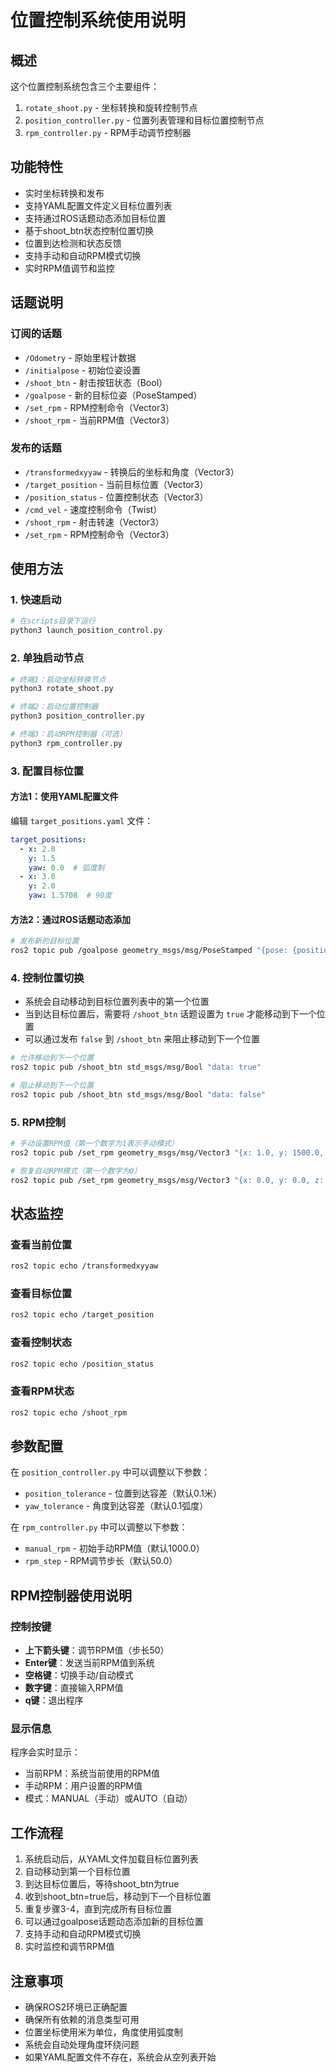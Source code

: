 # 位置控制系统使用说明

## 概述

这个位置控制系统包含三个主要组件：
1. `rotate_shoot.py` - 坐标转换和旋转控制节点
2. `position_controller.py` - 位置列表管理和目标位置控制节点
3. `rpm_controller.py` - RPM手动调节控制器

## 功能特性

- 实时坐标转换和发布
- 支持YAML配置文件定义目标位置列表
- 支持通过ROS话题动态添加目标位置
- 基于shoot_btn状态控制位置切换
- 位置到达检测和状态反馈
- 支持手动和自动RPM模式切换
- 实时RPM值调节和监控

## 话题说明

### 订阅的话题
- `/Odometry` - 原始里程计数据
- `/initialpose` - 初始位姿设置
- `/shoot_btn` - 射击按钮状态（Bool）
- `/goalpose` - 新的目标位姿（PoseStamped）
- `/set_rpm` - RPM控制命令（Vector3）
- `/shoot_rpm` - 当前RPM值（Vector3）

### 发布的话题
- `/transformedxyyaw` - 转换后的坐标和角度（Vector3）
- `/target_position` - 当前目标位置（Vector3）
- `/position_status` - 位置控制状态（Vector3）
- `/cmd_vel` - 速度控制命令（Twist）
- `/shoot_rpm` - 射击转速（Vector3）
- `/set_rpm` - RPM控制命令（Vector3）

## 使用方法

### 1. 快速启动
```bash
# 在scripts目录下运行
python3 launch_position_control.py
```

### 2. 单独启动节点
```bash
# 终端1：启动坐标转换节点
python3 rotate_shoot.py

# 终端2：启动位置控制器
python3 position_controller.py

# 终端3：启动RPM控制器（可选）
python3 rpm_controller.py
```

### 3. 配置目标位置

#### 方法1：使用YAML配置文件
编辑 `target_positions.yaml` 文件：
```yaml
target_positions:
  - x: 2.0
    y: 1.5
    yaw: 0.0  # 弧度制
  - x: 3.0
    y: 2.0
    yaw: 1.5708  # 90度
```

#### 方法2：通过ROS话题动态添加
```bash
# 发布新的目标位置
ros2 topic pub /goalpose geometry_msgs/msg/PoseStamped "{pose: {position: {x: 2.0, y: 1.5, z: 0.0}, orientation: {x: 0.0, y: 0.0, z: 0.0, w: 1.0}}}"
```

### 4. 控制位置切换
- 系统会自动移动到目标位置列表中的第一个位置
- 当到达目标位置后，需要将 `/shoot_btn` 话题设置为 `true` 才能移动到下一个位置
- 可以通过发布 `false` 到 `/shoot_btn` 来阻止移动到下一个位置

```bash
# 允许移动到下一个位置
ros2 topic pub /shoot_btn std_msgs/msg/Bool "data: true"

# 阻止移动到下一个位置
ros2 topic pub /shoot_btn std_msgs/msg/Bool "data: false"
```

### 5. RPM控制
```bash
# 手动设置RPM值（第一个数字为1表示手动模式）
ros2 topic pub /set_rpm geometry_msgs/msg/Vector3 "{x: 1.0, y: 1500.0, z: 0.0}"

# 恢复自动RPM模式（第一个数字为0）
ros2 topic pub /set_rpm geometry_msgs/msg/Vector3 "{x: 0.0, y: 0.0, z: 0.0}"
```

## 状态监控

### 查看当前位置
```bash
ros2 topic echo /transformedxyyaw
```

### 查看目标位置
```bash
ros2 topic echo /target_position
```

### 查看控制状态
```bash
ros2 topic echo /position_status
```

### 查看RPM状态
```bash
ros2 topic echo /shoot_rpm
```

## 参数配置

在 `position_controller.py` 中可以调整以下参数：
- `position_tolerance` - 位置到达容差（默认0.1米）
- `yaw_tolerance` - 角度到达容差（默认0.1弧度）

在 `rpm_controller.py` 中可以调整以下参数：
- `manual_rpm` - 初始手动RPM值（默认1000.0）
- `rpm_step` - RPM调节步长（默认50.0）

## RPM控制器使用说明

### 控制按键
- **上下箭头键**：调节RPM值（步长50）
- **Enter键**：发送当前RPM值到系统
- **空格键**：切换手动/自动模式
- **数字键**：直接输入RPM值
- **q键**：退出程序

### 显示信息
程序会实时显示：
- 当前RPM：系统当前使用的RPM值
- 手动RPM：用户设置的RPM值
- 模式：MANUAL（手动）或AUTO（自动）

## 工作流程

1. 系统启动后，从YAML文件加载目标位置列表
2. 自动移动到第一个目标位置
3. 到达目标位置后，等待shoot_btn为true
4. 收到shoot_btn=true后，移动到下一个目标位置
5. 重复步骤3-4，直到完成所有目标位置
6. 可以通过goalpose话题动态添加新的目标位置
7. 支持手动和自动RPM模式切换
8. 实时监控和调节RPM值

## 注意事项

- 确保ROS2环境已正确配置
- 确保所有依赖的消息类型可用
- 位置坐标使用米为单位，角度使用弧度制
- 系统会自动处理角度环绕问题
- 如果YAML配置文件不存在，系统会从空列表开始 